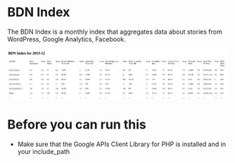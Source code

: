 # BDN Index

The BDN Index is a monthly index that aggregates data about stories from WordPress, Google Analytics, Facebook.

![screenshot](screenshot.png)

# Before you can run this

- Make sure that the Google APIs Client Library for PHP is installed and in your include_path